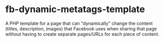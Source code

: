 fb-dynamic-metatags-template
============================
A PHP template for a page that can "dynamically" change the content (titles, description, images) that Facebook uses when sharing that page without having to create separate pages/URLs for each piece of content.